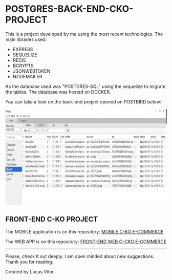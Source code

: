 # POSTGRES-BACK-END-CKO-PROJECT

This is a project developed by me using the most recent technologies.
The main libraries used:

<ul>
  <li>EXPRESS</li>
  <li>SEQUELIZE</li>
  <li>REDIS</li>
  <li>BCRYPTS</li>
  <li>JSONWEBTOKEN</li>
  <li>NODEMAILER</li>
</ul>

As the database used was "POSTGRES-SQL" using the sequelize to migrate the tables.
The database was hosted on DOCKER.

You can take a look on the back-end project opened on POSTBIRD below:

<img src="/src/assets/GeralPICTURE.PNG" height=300 width=1000>

## FRONT-END C-KO PROJECT
The MOBILE application is on this repository:
[MOBILE C-KO E-COMMERCE](https://github.com/lucascicco/C-KO-E-COMMERCE-REACT-NATIVE-APP)

The WEB APP is on this repository:
[FRONT-END WEB C-CKO E-COMMERCE](https://github.com/lucascicco/C-KO-REACT)

<hr/>

Please, check it out deeply. 
I am open minded about new suggestions.
Thank you for reading.

Created by Lucas Vitor.

